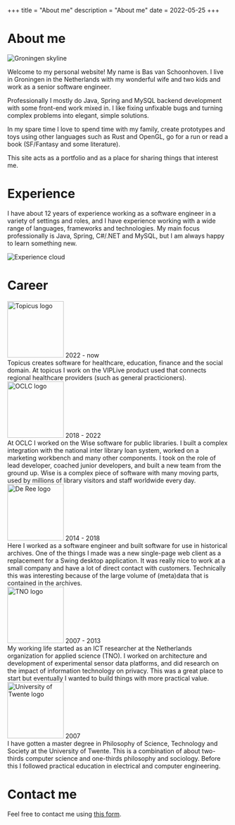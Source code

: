 +++
title = "About me"
description = "About me"
date = 2022-05-25
+++

# About me

<img src="/groningen.jpg" alt="Groningen skyline">

Welcome to my personal website! My name is Bas van Schoonhoven. I live in Groningen in the Netherlands with my wonderful wife and two kids and work as a senior software engineer. 

Professionally I mostly do Java, Spring and MySQL backend development with some front-end work mixed in. I like fixing unfixable bugs and turning complex problems into elegant, simple solutions. 

In my spare time I love to spend time with my family, create prototypes and toys using other languages such as Rust and OpenGL, go for a run or read a book (SF/Fantasy and some literature).

This site acts as a portfolio and as a place for sharing things that interest me.

# Experience

I have about 12 years of experience working as a software engineer in a variety of settings and roles, and I have experience working with a wide range of languages, frameworks and technologies. My main focus professionally is Java, Spring, C#/.NET and MySQL, but I am always happy to learn something new.

<img src="/about/experience-cloud.png" alt="Experience cloud" style="margin:0 auto;display:block;">


# Career

<div class="career">
    <div>
        <div class="location">
            <img src="/about/topicus.svg" alt="Topicus logo" width="128">
            2022 - now
        </div>
        <div class="description">Topicus creates software for healthcare, education, finance and the social domain. At topicus I work on the VIPLive product used that connects regional healthcare providers (such as general practicioners). </div>
    </div>    
    <div>
        <div class="location">
            <img src="/about/oclc-logo.png" alt="OCLC logo" width="128">
            2018 - 2022
        </div>
        <div class="description">At OCLC I worked on the Wise software for public libraries. I built a complex integration with the national inter library loan system, worked on a marketing workbench and many other components. I took on the role of lead developer, coached junior developers, and built a new team from the ground up. Wise is a complex piece of software with many moving parts, used by millions of library visitors and staff worldwide every day.</div>
    </div>
    <div>
        <div class="location">
            <img src="/about/de-ree-logo.png" alt="De Ree logo" width="128">
            2014 - 2018
        </div>
        <div class="description">Here I worked as a software engineer and built software for use in historical archives. One of the things I made was a new single-page web client as a replacement for a Swing desktop application. It was really nice to work at a small company and have a lot of direct contact with customers. Technically this was interesting because of the large volume of (meta)data that is contained in the archives.</div>
    </div>
    <div>
        <div class="location">
            <img src="/about/tno-logo.png" alt="TNO logo" width="128">
            2007 - 2013
        </div>
        <div class="description">My working life started as an ICT researcher at the Netherlands organization for applied science (TNO). I worked on architecture and development of experimental sensor data platforms, and did research on the impact of information technology on privacy. This was a great place to start but eventually I wanted to build things with more practical value.</div>
    </div>
    <div>
        <div class="location">
            <img src="/about/university-of-twente.png" alt="University of Twente logo" width="128">
            2007
        </div>
        <div class="description">I have gotten a master degree in Philosophy of Science, Technology and Society at the University of Twente. This is a combination of about two-thirds computer science and one-thirds philosophy and sociology. Before this I followed practical education in electrical and computer engineering.</div>
    </div>
</div>

# Contact me

Feel free to contact me using [this form](/contact).